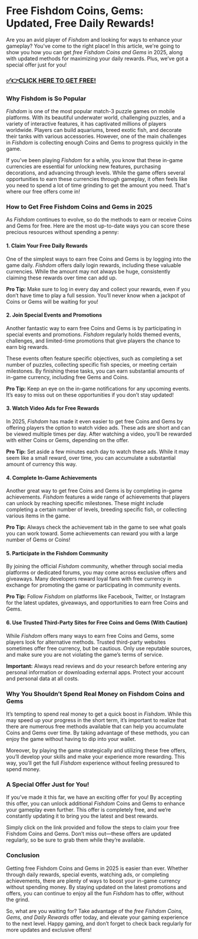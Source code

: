 # Free Fishdom Coins, Gems: Updated, Free Daily Rewards!

Are you an avid player of *Fishdom* and looking for ways to enhance your gameplay? You've come to the right place! In this article, we're going to show you how you can get *free Fishdom Coins and Gems* in 2025, along with updated methods for maximizing your daily rewards. Plus, we’ve got a special offer just for you!

### [✅👉CLICK HERE TO GET FREE!](https://justfree.xyz/fishdom/go/)

### Why Fishdom is So Popular

*Fishdom* is one of the most popular match-3 puzzle games on mobile platforms. With its beautiful underwater world, challenging puzzles, and a variety of interactive features, it has captivated millions of players worldwide. Players can build aquariums, breed exotic fish, and decorate their tanks with various accessories. However, one of the main challenges in *Fishdom* is collecting enough Coins and Gems to progress quickly in the game.

If you’ve been playing *Fishdom* for a while, you know that these in-game currencies are essential for unlocking new features, purchasing decorations, and advancing through levels. While the game offers several opportunities to earn these currencies through gameplay, it often feels like you need to spend a lot of time grinding to get the amount you need. That's where our free offers come in!

### How to Get Free Fishdom Coins and Gems in 2025

As *Fishdom* continues to evolve, so do the methods to earn or receive Coins and Gems for free. Here are the most up-to-date ways you can score these precious resources without spending a penny:

#### 1. **Claim Your Free Daily Rewards**

One of the simplest ways to earn free Coins and Gems is by logging into the game daily. *Fishdom* offers daily login rewards, including these valuable currencies. While the amount may not always be huge, consistently claiming these rewards over time can add up.

**Pro Tip:** Make sure to log in every day and collect your rewards, even if you don’t have time to play a full session. You’ll never know when a jackpot of Coins or Gems will be waiting for you!

#### 2. **Join Special Events and Promotions**

Another fantastic way to earn free Coins and Gems is by participating in special events and promotions. *Fishdom* regularly holds themed events, challenges, and limited-time promotions that give players the chance to earn big rewards.

These events often feature specific objectives, such as completing a set number of puzzles, collecting specific fish species, or meeting certain milestones. By finishing these tasks, you can earn substantial amounts of in-game currency, including free Gems and Coins.

**Pro Tip:** Keep an eye on the in-game notifications for any upcoming events. It’s easy to miss out on these opportunities if you don’t stay updated!

#### 3. **Watch Video Ads for Free Rewards**

In 2025, *Fishdom* has made it even easier to get free Coins and Gems by offering players the option to watch video ads. These ads are short and can be viewed multiple times per day. After watching a video, you’ll be rewarded with either Coins or Gems, depending on the offer.

**Pro Tip:** Set aside a few minutes each day to watch these ads. While it may seem like a small reward, over time, you can accumulate a substantial amount of currency this way.

#### 4. **Complete In-Game Achievements**

Another great way to get free Coins and Gems is by completing in-game achievements. *Fishdom* features a wide range of achievements that players can unlock by reaching specific milestones. These might include completing a certain number of levels, breeding specific fish, or collecting various items in the game.

**Pro Tip:** Always check the achievement tab in the game to see what goals you can work toward. Some achievements can reward you with a large number of Gems or Coins!

#### 5. **Participate in the Fishdom Community**

By joining the official *Fishdom* community, whether through social media platforms or dedicated forums, you may come across exclusive offers and giveaways. Many developers reward loyal fans with free currency in exchange for promoting the game or participating in community events.

**Pro Tip:** Follow *Fishdom* on platforms like Facebook, Twitter, or Instagram for the latest updates, giveaways, and opportunities to earn free Coins and Gems.

#### 6. **Use Trusted Third-Party Sites for Free Coins and Gems (With Caution)**

While *Fishdom* offers many ways to earn free Coins and Gems, some players look for alternative methods. Trusted third-party websites sometimes offer free currency, but be cautious. Only use reputable sources, and make sure you are not violating the game’s terms of service.

**Important:** Always read reviews and do your research before entering any personal information or downloading external apps. Protect your account and personal data at all costs.

### Why You Shouldn’t Spend Real Money on Fishdom Coins and Gems

It’s tempting to spend real money to get a quick boost in *Fishdom*. While this may speed up your progress in the short term, it’s important to realize that there are numerous free methods available that can help you accumulate Coins and Gems over time. By taking advantage of these methods, you can enjoy the game without having to dip into your wallet.

Moreover, by playing the game strategically and utilizing these free offers, you’ll develop your skills and make your experience more rewarding. This way, you’ll get the full *Fishdom* experience without feeling pressured to spend money.

### A Special Offer Just for You!

If you’ve made it this far, we have an exciting offer for you! By accepting this offer, you can unlock additional *Fishdom* Coins and Gems to enhance your gameplay even further. This offer is completely free, and we’re constantly updating it to bring you the latest and best rewards.

Simply click on the link provided and follow the steps to claim your free Fishdom Coins and Gems. Don’t miss out—these offers are updated regularly, so be sure to grab them while they’re available.

### Conclusion

Getting free Fishdom Coins and Gems in 2025 is easier than ever. Whether through daily rewards, special events, watching ads, or completing achievements, there are plenty of ways to boost your in-game currency without spending money. By staying updated on the latest promotions and offers, you can continue to enjoy all the fun *Fishdom* has to offer, without the grind.

So, what are you waiting for? Take advantage of the *free Fishdom Coins, Gems, and Daily Rewards* offer today, and elevate your gaming experience to the next level. Happy gaming, and don’t forget to check back regularly for more updates and exclusive offers!
